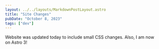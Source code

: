 ```yaml
---
layout: ../../layouts/MarkdownPostLayout.astro
title: "Site Changes"
pubDate: "October 8, 2023"
tags: ["dev"]
---
```


Website was updated today to include small CSS changes.  Also, I am now on Astro 3! 




